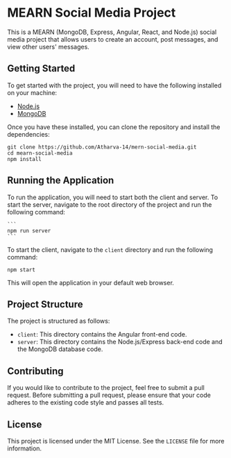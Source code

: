 # MEARN Social Media Project

This is a MEARN (MongoDB, Express, Angular, React, and Node.js) social media project that allows users to create an account, post messages, and view other users' messages. 

## Getting Started

To get started with the project, you will need to have the following installed on your machine:

- [Node.js](https://nodejs.org/)
- [MongoDB](https://www.mongodb.com/)

Once you have these installed, you can clone the repository and install the dependencies:

```
git clone https://github.com/Atharva-14/mern-social-media.git
cd mearn-social-media
npm install
```

## Running the Application

To run the application, you will need to start both the client and server. To start the server, navigate to the root directory of the project and run the following command:
````
```
npm run server
```
````
To start the client, navigate to the `client` directory and run the following command:
````
npm start
````

This will open the application in your default web browser.

## Project Structure

The project is structured as follows:

- `client`: This directory contains the Angular front-end code.
- `server`: This directory contains the Node.js/Express back-end code and the MongoDB database code.

## Contributing

If you would like to contribute to the project, feel free to submit a pull request. Before submitting a pull request, please ensure that your code adheres to the existing code style and passes all tests.

## License

This project is licensed under the MIT License. See the `LICENSE` file for more information.
